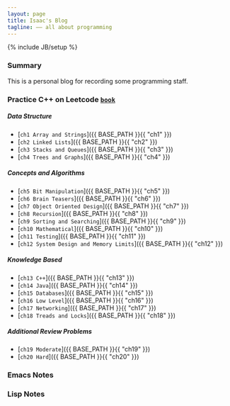 ```yaml
---
layout: page
title: Isaac's Blog
tagline: —— all about programming
---
```

{% include JB/setup %}

### Summary

This is a personal blog for recording some programming staff.

### Practice C++ on Leetcode [`book`](http://www.mktechnicalclasses.com/Notes/Cracking%20the%20Coding%20Interview,%204%20Edition%20-%20150%20Programming%20Interview%20Questions%20and%20Solutions.pdf)

##### Data Structure
*	[`ch1 Array and Strings`]({{ BASE_PATH }}{{ "ch1" }})	
*	[`ch2 Linked Lists`]({{ BASE_PATH }}{{ "ch2" }})	
*	[`ch3 Stacks and Queues`]({{ BASE_PATH }}{{ "ch3" }})	
*	[`ch4 Trees and Graphs`]({{ BASE_PATH }}{{ "ch4" }})	

##### Concepts and Algorithms
*	[`ch5 Bit Manipulation`]({{ BASE_PATH }}{{ "ch5" }})	
*	[`ch6 Brain Teasers`]({{ BASE_PATH }}{{ "ch6" }})	
*	[`ch7 Object Oriented Design`]({{ BASE_PATH }}{{ "ch7" }})	
*	[`ch8 Recursion`]({{ BASE_PATH }}{{ "ch8" }})	
*	[`ch9 Sorting and Searching`]({{ BASE_PATH }}{{ "ch9" }})	
*	[`ch10 Mathematical`]({{ BASE_PATH }}{{ "ch10" }})	
*	[`ch11 Testing`]({{ BASE_PATH }}{{ "ch11" }})	
*	[`ch12 System Design and Memory Limits`]({{ BASE_PATH }}{{ "ch12" }})	

##### Knowledge Based
*	[`ch13 C++`]({{ BASE_PATH }}{{ "ch13" }})	
*	[`ch14 Java`]({{ BASE_PATH }}{{ "ch14" }})	
*	[`ch15 Databases`]({{ BASE_PATH }}{{ "ch15" }})	
*	[`ch16 Low Level`]({{ BASE_PATH }}{{ "ch16" }})	
*	[`ch17 Networking`]({{ BASE_PATH }}{{ "ch17" }})	
*	[`ch18 Treads and Locks`]({{ BASE_PATH }}{{ "ch18" }})	

##### Additional Review Problems
*	[`ch19 Moderate`]({{ BASE_PATH }}{{ "ch19" }})	
*	[`ch20 Hard`]({{ BASE_PATH }}{{ "ch20" }})	

### Emacs Notes

### Lisp Notes

<br><br><br><br>
